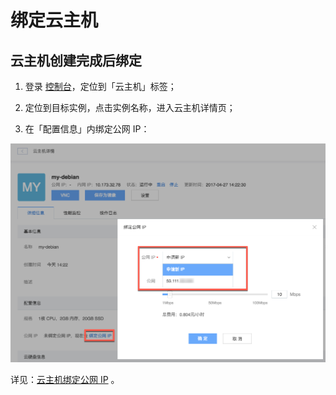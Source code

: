 # 绑定云主机

## 云主机创建完成后绑定

1. 登录 [控制台](https://c.163.com/dashboard#/m/ingress/)，定位到「云主机」标签；

2. 定位到目标实例，点击实例名称，进入云主机详情页；

3. 在「配置信息」内绑定公网 IP：

![](../../image/IP管理使用指南-绑定云主机.png)

详见：[云主机绑定公网 IP](http://support.c.163.com/md.html#!容器服务/云主机/使用指南/linux主机绑定公网IP.md) 。

